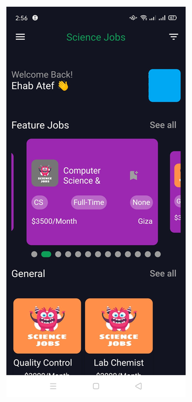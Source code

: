 ![ScreenShots](https://github.com/ehabatef205/science_app/blob/master/screenshots/Screenshot_1.jpg?raw=true)

